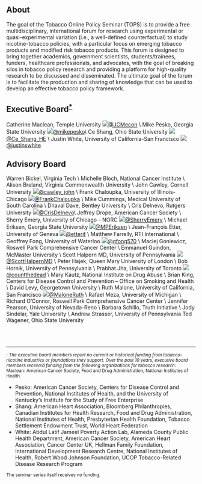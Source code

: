 ## About

The goal of the Tobacco Online Policy Seminar (TOPS) is to provide a free multidisciplinary, international forum for research using experimental or quasi-experimental variation (i.e., a well-defined counterfactual) to study nicotine-tobacco policies, with a particular focus on emerging tobacco products and modified risk tobacco products. This forum is designed to bring together academics, government scientists, students/trainees, funders, healthcare professionals, and advocates, with the goal of breaking silos in tobacco policy research and providing a platform for high-quality research to be discussed and disseminated. The ultimate goal of the forum is to facilitate the production and sharing of knowledge that can be used to develop an effective tobacco policy framework.

## Executive Board<sup>[*](#myfootnote1)</sup>

Catherine Maclean, Temple University <img src="https://img.icons8.com/fluent/20/000000/twitter.png"/>[@JCMecon](https://twitter.com/JCMecon) \\
Mike Pesko, Georgia State University <img src="https://img.icons8.com/fluent/20/000000/twitter.png"/>[@mikepesko](https://twitter.com/mikepesko)\\
Ce Shang, Ohio State University <img src="https://img.icons8.com/fluent/20/000000/twitter.png"/>[@Ce_Shang_HE](https://twitter.com/Ce_Shang_HE) \\
Justin White, University of California-San Francisco <img src="https://img.icons8.com/fluent/20/000000/twitter.png"/>[@justinswhite](https://twitter.com/justinswhite)

## Advisory Board

Warren Bickel, Virginia Tech \\
Michelle Bloch, National Cancer Institute \\
Alison Breland, Virginia Commonwealth University \\
John Cawley, Cornell University <img src="https://img.icons8.com/fluent/20/000000/twitter.png"/>[@cawley_john](https://twitter.com/cawley_john) \\
Frank Chaloupka, University of Illinois-Chicago <img src="https://img.icons8.com/fluent/20/000000/twitter.png"/>[@FrankChaloupka](https://twitter.com/FrankChaloupka) \\
Mike Cummings, Medical University of South Carolina \\
Dhaval Dave, Bentley University \\
Cris Delnevo, Rutgers University <img src="https://img.icons8.com/fluent/20/000000/twitter.png"/>[@CrisDelnevo](https://twitter.com/CrisDelnevo)\\
Jeffrey Drope, American Cancer Society  \\
Sherry Emery, University of Chicago – NORC <img src="https://img.icons8.com/fluent/20/000000/twitter.png"/>[@SherryEmery](https://twitter.com/SherryEmery) \\
Michael Eriksen, Georgia State University <img src="https://img.icons8.com/fluent/20/000000/twitter.png"/>[@MPEriksen](https://twitter.com/MPEriksen) \\
Jean-François Etter, University of Geneva  <img src="https://img.icons8.com/fluent/20/000000/twitter.png"/>[@etterjf](https://twitter.com/etterjf) \\
Matthew Farrelly, RTI International  \\
Geoffrey Fong, University of Waterloo <img src="https://img.icons8.com/fluent/20/000000/twitter.png"/>[@gfong570](https://twitter.com/gfong570) \\
Maciej Goniewicz, Roswell Park Comprehensive Cancer Center \\
Emmanuel Guindon, McMaster University \\
Scott Halpern MD, University of Pennsylvania <img src="https://img.icons8.com/fluent/20/000000/twitter.png"/>[@ScottHalpernMD](https://twitter.com/ScottHalpernMD) \\
Peter Hajek, Queen Mary University of London \\
Bob Hornik, University of Pennsylvania \\
Prabhat Jha, University of Toronto <img src="https://img.icons8.com/fluent/20/000000/twitter.png"/>[@countthedead](https://twitter.com/countthedead) \\
Mary Kautz, National Institute on Drug Abuse \\
Brian King, Centers for Disease Control and Prevention – Office on Smoking and Health \\
David Levy, Georgetown University \\
Ruth Malone, University of California, San Francisco <img src="https://img.icons8.com/fluent/20/000000/twitter.png"/>[@MaloneRuth](https://twitter.com/MaloneRuth) \\
Rafael Meza, University of Michigan \\
Richard O’Connor, Roswell Park Comprehensive Cancer Center \\
Jennifer Pearson, University of Nevada-Reno \\
Barbara Schillo, Truth Initiative \\
Jody Sindelar, Yale University \\
Andrew Strasser, University of Pennsylvania
Ted Wagener, Ohio State University

<br><br>


***
<sup><a name="myfootnote1"><sup>*</sup></a>: The executive board members report no current or historical funding from tobacco-nicotine industries or foundations they support. Over the past 10 years, executive board members received funding from the following organizations for tobacco research:
<sup>*	Maclean: American Cancer Society, Food and Drug Administration, National Institutes of Health
*	Pesko: American Cancer Society, Centers for Disease Control and Prevention, National Institutes of Health, and the University of Kentucky’s Institute for the Study of Free Enterprise
*	Shang: American Heart Association, Bloomberg Philanthropies, Canadian Institutes for Health Research, Food and Drug Administration, National Institutes of Health, Presbyterian Health Foundation, Tobacco Settlement Endowment Trust, World Heart Federation
*	White: Abdul Latif Jameel Poverty Action Lab, Alameda County Public Health Department, American Cancer Society, American Heart Association, Cancer Center UK, Hellman Family Foundation, International Development Research Centre, National Institutes of Health, Robert Wood Johnson Foundation, UCOP Tobacco-Related Disease Research Program

<sup>The seminar series itself receives no funding.




<!-- <img src="https://img.icons8.com/fluent/22/000000/twitter.png"/> -->

